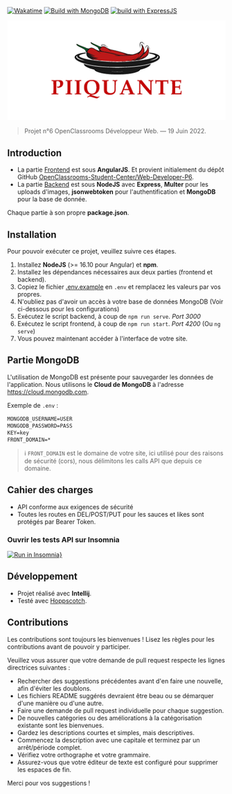 [![Wakatime](https://wakatime.com/badge/user/df804057-413e-4b60-8f5e-6a6b78ab1d7f/project/1a5cf525-3f98-4ec5-9e39-23420c10e610.svg?style=for-the-badge)](https://wakatime.com/badge/user/df804057-413e-4b60-8f5e-6a6b78ab1d7f/project/1a5cf525-3f98-4ec5-9e39-23420c10e610)
[![Build with MongoDB](https://img.shields.io/badge/Build%20with%20mongoDB-%2300f.svg?&color=800&style=for-the-badge&logo=mongodb&logoColor=white)](https://github.com/Automattic/mongoose)
[![build with ExpressJS](https://img.shields.io/badge/Build%20with%20Express-%234752C4.svg?&style=for-the-badge&color=white&logo=express&logoColor=black&alt=express)](https://github.com/expressjs/express)

![Hot Takes logo](piiquante.png)

> Projet n°6 OpenClassrooms Développeur Web. — 19 Juin 2022.

## Introduction

- La partie [Frontend](/frontend) est sous **AngularJS**. 
Et provient initialement du dépôt GitHub [OpenClassrooms-Student-Center/Web-Developer-P6](https://github.com/OpenClassrooms-Student-Center/Web-Developer-P6).
- La partie [Backend](/backend) est sous **NodeJS** avec **Express**, **Multer** pour les uploads d'images,
**jsonwebtoken** pour l'authentification et **MongoDB** pour la base de donnée.

Chaque partie à son propre **package.json**.

## Installation 
 
Pour pouvoir exécuter ce projet, veuillez suivre ces étapes. 

1. Installez **NodeJS** (>= 16.10 pour Angular) et **npm**.
2. Installez les dépendances nécessaires aux deux parties (frontend et backend).
3. Copiez le fichier [.env.example](/backend/.env.example) en `.env` et remplacez les valeurs par vos propres.
4. N'oubliez pas d'avoir un accès à votre base de données MongoDB (Voir ci-dessous pour les configurations)
5. Exécutez le script backend, à coup de `npm run serve`. _Port 3000_
6. Exécutez le script frontend, à coup de `npm run start`. _Port 4200_ (Ou `ng serve`)
7. Vous pouvez maintenant accéder à l'interface de votre site.

## Partie MongoDB

L'utilisation de MongoDB est présente pour sauvegarder les données de l'application.
Nous utilisons le **Cloud de MongoDB** à l'adresse https://cloud.mongodb.com.

Exemple de `.env` :

```dotenv
MONGODB_USERNAME=USER
MONGODB_PASSWORD=PASS
KEY=key
FRONT_DOMAIN=*
```

> ℹ `FRONT_DOMAIN` est le domaine de votre site, ici utilisé pour des raisons de sécurité (cors), nous délimitons les calls API que depuis ce domaine.

## Cahier des charges

- API conforme aux exigences de sécurité
- Toutes les routes en DEL/POST/PUT pour les sauces et likes sont protégés par Bearer Token.

### Ouvrir les tests API sur Insomnia

[![Run in Insomnia}](https://insomnia.rest/images/run.svg)](https://insomnia.rest/run?label=Code&uri=https://raw.githubusercontent.com/thomasbnt/DW_P6_Hot_Takes_backend_OC/main/backend/insomnia.json)

## Développement

- Projet réalisé avec **Intellij**.
- Testé avec [Hoppscotch](https://hoppscotch.io).

## Contributions

Les contributions sont toujours les bienvenues ! Lisez les règles pour les contributions avant de pouvoir y participer.

Veuillez vous assurer que votre demande de pull request respecte les lignes directrices suivantes :

- Rechercher des suggestions précédentes avant d'en faire une nouvelle, afin d'éviter les doublons.
- Les fichiers README suggérés devraient être beau ou se démarquer d'une manière ou d'une autre.
- Faire une demande de pull request individuelle pour chaque suggestion.
- De nouvelles catégories ou des améliorations à la catégorisation existante sont les bienvenues.
- Gardez les descriptions courtes et simples, mais descriptives.
- Commencez la description avec une capitale et terminez par un arrêt/période complet.
- Vérifiez votre orthographe et votre grammaire.
- Assurez-vous que votre éditeur de texte est configuré pour supprimer les espaces de fin.

Merci pour vos suggestions !


